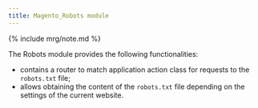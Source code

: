 ```yaml
---
title: Magento_Robots module
---
```


{% include mrg/note.md %}

The Robots module provides the following functionalities: 
* contains a router to match application action class for requests to the `robots.txt` file;
* allows obtaining the content of the `robots.txt` file depending on the settings of the current website.


